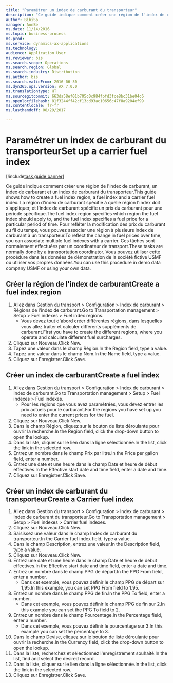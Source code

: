 ```yaml
--- 
title: "Paramétrer un index de carburant du transporteur"
description: "Ce guide indique comment créer une région de l'index de carburant, un index de carburant et un index de carburant du transporteur."
author: BibiSp
manager: AnnBe
ms.date: 11/14/2016
ms.topic: business-process
ms.prod: 
ms.service: dynamics-ax-applications
ms.technology: 
audience: Application User
ms.reviewer: bis
ms.search.scope: Operations
ms.search.region: Global
ms.search.industry: Distribution
ms.author: bis
ms.search.validFrom: 2016-06-30
ms.dyn365.ops.version: AX 7.0.0
ms.translationtype: HT
ms.sourcegitcommit: 663da58ef01b705c0c984fbfd3fce8bc31be04c6
ms.openlocfilehash: 81f3244ff42cf13cd93ac10656c47f8a9204ef99
ms.contentlocale: fr-fr
ms.lasthandoff: 08/29/2017

---
```

# <a name="set-up-a-carrier-fuel-index"></a><span data-ttu-id="6ee69-103">Paramétrer un index de carburant du transporteur</span><span class="sxs-lookup"><span data-stu-id="6ee69-103">Set up a carrier fuel index</span></span>

[!include[task guide banner](../../includes/task-guide-banner.md)]

<span data-ttu-id="6ee69-104">Ce guide indique comment créer une région de l'index de carburant, un index de carburant et un index de carburant du transporteur.</span><span class="sxs-lookup"><span data-stu-id="6ee69-104">This guide shows how to create a fuel index region, a fuel index and a carrier fuel index.</span></span> <span data-ttu-id="6ee69-105">La région d'index de carburant spécifie à quelle région l'index doit s'appliquer, et l'index de carburant spécifie un prix du carburant pour une période spécifique.</span><span class="sxs-lookup"><span data-stu-id="6ee69-105">The fuel index region specifies which region the fuel index should apply to, and the fuel index specifies a fuel price for a particular period of time.</span></span> <span data-ttu-id="6ee69-106">Pour refléter la modification des prix du carburant au fil du temps, vous pouvez associer une région à plusieurs index de carburant à un transporteur.</span><span class="sxs-lookup"><span data-stu-id="6ee69-106">To reflect the change in fuel prices over time, you can associate multiple fuel indexes with a carrier.</span></span>  <span data-ttu-id="6ee69-107">Ces tâches sont normalement effectuées par un coordinateur de transport.</span><span class="sxs-lookup"><span data-stu-id="6ee69-107">These tasks are normally done by a transportation coordinator.</span></span> <span data-ttu-id="6ee69-108">Vous pouvez utiliser cette procédure dans les données de démonstration de la société fictive USMF ou utiliser vos propres données.</span><span class="sxs-lookup"><span data-stu-id="6ee69-108">You can use this procedure in demo data company USMF or using your own data.</span></span>


## <a name="create-a-fuel-index-region"></a><span data-ttu-id="6ee69-109">Créer la région de l'index de carburant</span><span class="sxs-lookup"><span data-stu-id="6ee69-109">Create a fuel index region</span></span>
1. <span data-ttu-id="6ee69-110">Allez dans Gestion du transport > Configuration > Index de carburant > Régions de l'index de carburant.</span><span class="sxs-lookup"><span data-stu-id="6ee69-110">Go to Transportation management > Setup > Fuel indexes > Fuel index regions.</span></span>
    * <span data-ttu-id="6ee69-111">Vous devez tout d'abord créer différentes régions, dans lesquelles vous allez traiter et calculer différents suppléments de carburant.</span><span class="sxs-lookup"><span data-stu-id="6ee69-111">First you have to create the different regions, where you operate and calculate different fuel surcharges.</span></span>  
2. <span data-ttu-id="6ee69-112">Cliquez sur Nouveau.</span><span class="sxs-lookup"><span data-stu-id="6ee69-112">Click New.</span></span>
3. <span data-ttu-id="6ee69-113">Tapez une valeur dans le champ Région.</span><span class="sxs-lookup"><span data-stu-id="6ee69-113">In the Region field, type a value.</span></span>
4. <span data-ttu-id="6ee69-114">Tapez une valeur dans le champ Nom.</span><span class="sxs-lookup"><span data-stu-id="6ee69-114">In the Name field, type a value.</span></span>
5. <span data-ttu-id="6ee69-115">Cliquez sur Enregistrer.</span><span class="sxs-lookup"><span data-stu-id="6ee69-115">Click Save.</span></span>

## <a name="create-a-fuel-index"></a><span data-ttu-id="6ee69-116">Créer un index de carburant</span><span class="sxs-lookup"><span data-stu-id="6ee69-116">Create a fuel index</span></span>
1. <span data-ttu-id="6ee69-117">Allez dans Gestion du transport > Configuration > Index de carburant > Index de carburant.</span><span class="sxs-lookup"><span data-stu-id="6ee69-117">Go to Transportation management > Setup > Fuel indexes > Fuel indexes.</span></span>
    * <span data-ttu-id="6ee69-118">Pour les régions que vous avez paramétrées, vous devez entrer les prix actuels pour le carburant.</span><span class="sxs-lookup"><span data-stu-id="6ee69-118">For the regions you have set up you need to enter the current prices for the fuel.</span></span>  
2. <span data-ttu-id="6ee69-119">Cliquez sur Nouveau.</span><span class="sxs-lookup"><span data-stu-id="6ee69-119">Click New.</span></span>
3. <span data-ttu-id="6ee69-120">Dans le champ Région, cliquez sur le bouton de liste déroulante pour ouvrir la recherche.</span><span class="sxs-lookup"><span data-stu-id="6ee69-120">In the Region field, click the drop-down button to open the lookup.</span></span>
4. <span data-ttu-id="6ee69-121">Dans la liste, cliquer sur le lien dans la ligne sélectionnée.</span><span class="sxs-lookup"><span data-stu-id="6ee69-121">In the list, click the link in the selected row.</span></span>
5. <span data-ttu-id="6ee69-122">Entrez un nombre dans le champ Prix par litre.</span><span class="sxs-lookup"><span data-stu-id="6ee69-122">In the Price per gallon field, enter a number.</span></span>
6. <span data-ttu-id="6ee69-123">Entrez une date et une heure dans le champ Date et heure de début effectives.</span><span class="sxs-lookup"><span data-stu-id="6ee69-123">In the Effective start date and time field, enter a date and time.</span></span>
7. <span data-ttu-id="6ee69-124">Cliquez sur Enregistrer.</span><span class="sxs-lookup"><span data-stu-id="6ee69-124">Click Save.</span></span>

## <a name="create-a-carrier-fuel-index"></a><span data-ttu-id="6ee69-125">Créer un index de carburant du transporteur</span><span class="sxs-lookup"><span data-stu-id="6ee69-125">Create a Carrier fuel index</span></span>
1. <span data-ttu-id="6ee69-126">Allez dans Gestion du transport > Configuration > Index de carburant > Index de carburant du transporteur.</span><span class="sxs-lookup"><span data-stu-id="6ee69-126">Go to Transportation management > Setup > Fuel indexes > Carrier fuel indexes.</span></span>
2. <span data-ttu-id="6ee69-127">Cliquez sur Nouveau.</span><span class="sxs-lookup"><span data-stu-id="6ee69-127">Click New.</span></span>
3. <span data-ttu-id="6ee69-128">Saisissez une valeur dans le champ Index de carburant du transporteur.</span><span class="sxs-lookup"><span data-stu-id="6ee69-128">In the Carrier fuel index field, type a value.</span></span>
4. <span data-ttu-id="6ee69-129">Dans le champ Description, entrez une valeur.</span><span class="sxs-lookup"><span data-stu-id="6ee69-129">In the Description field, type a value.</span></span>
5. <span data-ttu-id="6ee69-130">Cliquez sur Nouveau.</span><span class="sxs-lookup"><span data-stu-id="6ee69-130">Click New.</span></span>
6. <span data-ttu-id="6ee69-131">Entrez une date et une heure dans le champ Date et heure de début effectives.</span><span class="sxs-lookup"><span data-stu-id="6ee69-131">In the Effective start date and time field, enter a date and time.</span></span>
7. <span data-ttu-id="6ee69-132">Entrez un nombre dans le champ PPG de départ.</span><span class="sxs-lookup"><span data-stu-id="6ee69-132">In the PPG From field, enter a number.</span></span>
    * <span data-ttu-id="6ee69-133">Dans cet exemple, vous pouvez définir le champ PPG de départ sur 1,95.</span><span class="sxs-lookup"><span data-stu-id="6ee69-133">In this example, you can set PPG From field to 1.95.</span></span>  
8. <span data-ttu-id="6ee69-134">Entrez un nombre dans le champ PPG de fin.</span><span class="sxs-lookup"><span data-stu-id="6ee69-134">In the PPG To field, enter a number.</span></span>
    * <span data-ttu-id="6ee69-135">Dans cet exemple, vous pouvez définir le champ PPG de fin sur 2.</span><span class="sxs-lookup"><span data-stu-id="6ee69-135">In this example you can set the PPG To field to 2.</span></span>  
9. <span data-ttu-id="6ee69-136">Entrez un nombre dans le champ Pourcentage.</span><span class="sxs-lookup"><span data-stu-id="6ee69-136">In the Percentage field, enter a number.</span></span>
    * <span data-ttu-id="6ee69-137">Dans cet exemple, vous pouvez définir le pourcentage sur 3.</span><span class="sxs-lookup"><span data-stu-id="6ee69-137">In this example you can set the percentage to 3.</span></span>  
10. <span data-ttu-id="6ee69-138">Dans le champ Devise, cliquez sur le bouton de liste déroulante pour ouvrir la recherche.</span><span class="sxs-lookup"><span data-stu-id="6ee69-138">In the Currency field, click the drop-down button to open the lookup.</span></span>
11. <span data-ttu-id="6ee69-139">Dans la liste, recherchez et sélectionnez l'enregistrement souhaité.</span><span class="sxs-lookup"><span data-stu-id="6ee69-139">In the list, find and select the desired record.</span></span>
12. <span data-ttu-id="6ee69-140">Dans la liste, cliquer sur le lien dans la ligne sélectionnée.</span><span class="sxs-lookup"><span data-stu-id="6ee69-140">In the list, click the link in the selected row.</span></span>
13. <span data-ttu-id="6ee69-141">Cliquez sur Enregistrer.</span><span class="sxs-lookup"><span data-stu-id="6ee69-141">Click Save.</span></span>


